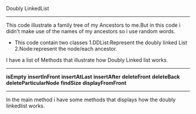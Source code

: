 Doubly LinkedList
___
This code illustrate  a family tree of my Ancestors to me.But in this code i didn't make use of the names of my ancestors so i use random words.
 * This code contain two classes 
1.DDList:Represent the doubly linked List 
2.Node:represent the node/each ancestor.

I have a list of Methods that illustrate how Doubly Linked list works.
___
**isEmpty**
**insertInFront**
**insertAtLast**
**insertAfter**
**deleteFront**
**deleteBack**
**deleteParticularNode**
**findSize**
**displayFromFront**
___
In the main method i have some methods that displays  how the doubly linkedlist works.



